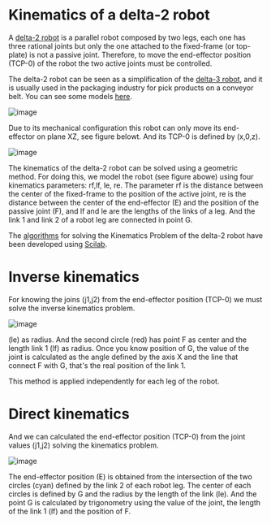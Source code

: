 # Kinematics of a delta-2 robot 

A [delta-2 robot](https://www.youtube.com/watch?v=57WoQSqxPW0) is a parallel robot composed by two legs, each one has three rational joints but only the one attached to the fixed-frame (or top-plate) is not a passive joint. Therefore, to move the end-effector position (TCP-0) of the robot the two active joints must be controlled.

The delta-2 robot can be seen as a simplification of the [delta-3 robot](http://en.wikipedia.org/wiki/Delta_robot), and it is usually used in the packaging industry for pick products on a conveyor belt. You can see some models [here](https://www.google.com/search?q=delta+3+robot).

![image](https://user-images.githubusercontent.com/1392333/150633759-a5bd9f3d-a10a-4ef1-a8fb-4810e656feda.png)

Due to its mechanical configuration this robot can only move its end-effector on plane XZ, see figure belowt. And its TCP-0 is defined by (x,0,z).

![image](https://user-images.githubusercontent.com/1392333/150633766-735d3a7d-bda6-45f3-929f-0503603fc0a8.png)

The kinematics of the delta-2 robot can be solved using a geometric method. For doing this, we model the robot (see figure abowe) using four kinematics parameters: rf,lf, le, re.
The parameter rf is the distance between the center of the fixed-frame to the position of the active joint, re is the distance between the center of the end-effector (E) and the position of the passive joint (F), and lf and le are the lengths of the links of a leg. And the link 1 and link 2 of a robot leg are connected in point G.

The [algorithms](https://github.com/dgerod/RTSX) for solving the Kinematics Problem of the delta-2 robot have been developed using [Scilab](http://www.scilab.org).

# Inverse kinematics

For knowing the joins (j1,j2) from the end-effector position (TCP-0) we must solve the inverse kinematics problem.

![image](https://user-images.githubusercontent.com/1392333/150633772-bd53668d-88f1-4c61-aab4-0d14ab511f4c.png)

(le) as radius. And the second circle (red) has point F as center and the length link 1 (lf) as radius.
Once you know position of G, the value of the joint is calculated as the angle defined by the axis X and the line that connect F with G, that's the real position of the link 1.

This method is applied independently for each leg of the robot.

# Direct kinematics

And we can calculated the end-effector position (TCP-0) from the joint values (j1,j2) solving the kinematics problem.

![image](https://user-images.githubusercontent.com/1392333/150633775-3f549b62-2d19-4ae0-9a07-41bbd7bfb86c.png)

The end-effector position (E) is obtained from the intersection of the two circles (cyan) defined by the link 2 of each robot leg. The center of each circles is defined by G and the radius by the length of the link (le). And the point G is 
calculated by trigonometry using the value of the joint, the length of the link 1 (lf) and the position of F.
